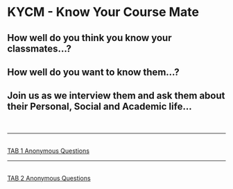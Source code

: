 # KYCM - Know Your Course Mate

<h2>How well do you think you know your classmates...?</h2>
<h2>How well do you want to know them...?</h2>
<h2>Join us as we interview them and ask them about their Personal, Social and Academic life...</h2>

<br><hr><br>
<a href="https://thexenon.github.io/KYCM/TAB1">TAB 1 Anonymous Questions<a>
<br><hr><br>
<a href="https://thexenon.github.io/KYCM/TAB2">TAB 2 Anonymous Questions<a>
